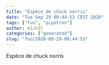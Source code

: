 ```yaml
---
title: "Espèce de chuck norris"
date: "Tue Sep 29 00:44:53 CEST 2020"
tags: ["fuu", "pipotron"]
author: m1ch3l
categories: ["generated"]
slug: "fuu/2020-09-29-00:44:53"
---
```


Espèce de chuck norris
